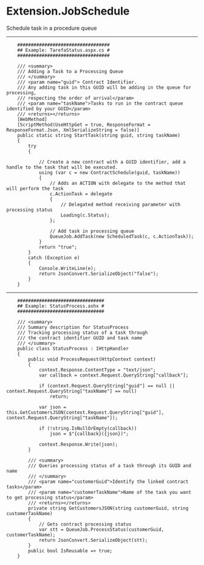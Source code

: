 # Extension.JobSchedule
Schedule task in a procedure queue

------------------------------------------------------
        ##################################
        ## Example: TarefaStatus.aspx.cs #
        ##################################
		
        /// <summary>
        /// Adding a Task to a Processing Queue
        /// </summary>
        /// <param name="guid"> Contract Identifier. 
        /// Any adding task in this GUID will be adding in the queue for processing, 
        /// respecting the order of arrival</param>
        /// <param name="taskName">Tasks to run in the contract queue identified by your GUID</param>
        /// <returns></returns>
        [WebMethod]
        [ScriptMethod(UseHttpGet = true, ResponseFormat = ResponseFormat.Json, XmlSerializeString = false)]
        public static string StartTask(string guid, string taskName)
        {
            try
            {

                // Create a new contract with a GUID identifier, add a handle to the task that will be executed.
                using (var c = new ContractSchedule(guid, taskName))
                {
                    // Adds an ACTION with delegate to the method that will perform the task
                    c.ActionTask = delegate
                    {
                        // Delegated method receiving parameter with processing status
                        Loading(c.Status);
                    };

                    // Add task in processing queue
                    QueueJob.AddTask(new ScheduledTask(c, c.ActionTask));
                }
                return "true";
            }
            catch (Exception e)
            {
                Console.WriteLine(e);
                return JsonConvert.SerializeObject("false");
            }
        }
		
------------------------------------------------------
        ################################
        ## Example: StatusProcess.ashx #
        ################################		
		
		/// <summary>
		/// Summary description for StatusProcess
		/// Tracking processing status of a task through 
		/// the contract identifier GUID and task name
		/// </summary>
		public class StatusProcess : IHttpHandler
		{
			public void ProcessRequest(HttpContext context)
			{
				context.Response.ContentType = "text/json";
				var callback = context.Request.QueryString["callback"];

				if (context.Request.QueryString["guid"] == null || context.Request.QueryString["taskName"] == null)
					return;

				var json = this.GetCustomersJSON(context.Request.QueryString["guid"], context.Request.QueryString["taskName"]);

				if (!string.IsNullOrEmpty(callback))
					json = $"{callback}({json})";

				context.Response.Write(json);
			}

			/// <summary>
			/// Queries processing status of a task through its GUID and name
			/// </summary>
			/// <param name="customerGuid">Identify the linked contract tasks</param>
			/// <param name="customerTaskName">Name of the task you want to get processing status</param>
			/// <returns></returns>
			private string GetCustomersJSON(string customerGuid, string customerTaskName)
			{
				// Gets contract processing status
				var stt = QueueJob.ProcessStatus(customerGuid, customerTaskName);
				return JsonConvert.SerializeObject(stt);
			}
			public bool IsReusable => true;
		}


		

